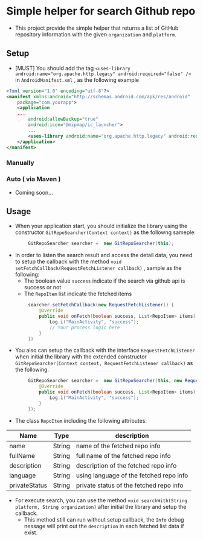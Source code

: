 # Simple helper for search Github repo

- This project provide the simple helper that returns a list of GitHub repository information with the given `organization` and `platform`.

## Setup

- [MUST] You should add the tag `<uses-library android:name="org.apache.http.legacy" android:required="false" />` in `AndroidManifest.xml` , as the following example

```xml
<?xml version="1.0" encoding="utf-8"?>
<manifest xmlns:android="http://schemas.android.com/apk/res/android"
    package="com.yourapp">
    <application
    ...
        android:allowBackup="true"
        android:icon="@mipmap/ic_launcher">
        ...
        <uses-library android:name="org.apache.http.legacy" android:required="false" />
    </application>
</manifest>

```

### Manually

### Auto ( via Maven ) 
- Coming soon...

## Usage

- When your application start, you should initialize the library using the constructor `GitRepoSearcher(Context context)` as the followng sameple:

```Java
        GitRepoSearcher searcher =  new GitRepoSearcher(this);
```

- In order to listen the search result and access the detail data, you need to setup the callback with the method `void setFetchCallback(RequestFetchListener callback)` , sample as the following:
  - The boolean value `success` indicate if the search via github api is success or not
  - The `RepoItem` list indicate the fetched items

```Java
        searcher.setFetchCallback(new RequestFetchListener() {
            @Override
            public void onFetch(boolean success, List<RepoItem> items) {
                Log.i("MainActivity", "success");
                // Your process logic here
            }
        })
```

- You also can setup the callback with the interface `RequestFetchListener` when initial the library with the extended constructor `GitRepoSearcher(Context context, RequestFetchListener callback)` as the following.

```Java
        GitRepoSearcher searcher =  new GitRepoSearcher(this, new RequestFetchListener() {
            @Override
            public void onFetch(boolean success, List<RepoItem> items) {
                Log.i("MainActivity", "success");
            }
        });
```

- The class `RepoItem` including the following attributes:

| Name | Type | description |
| --- | --- | --- |
| name | String | name of the fetched repo info |
| fullName | String | full name of the fetched repo info |
| description | String | description of the fetched repo info |
| language | String | using language of the fetched repo info |
| privateStatus | String | private status of the fetched repo info |

- For execute search, you can use the method `void searchWith(String platform, String organization)` after initial the library and setup the callback.
  - This method still can run without setup callback, the `Info` debug nessage will print out the `description` in each fetched list data if exist.
